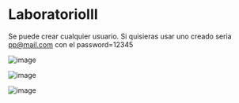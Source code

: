 # LaboratorioIII

Se puede crear cualquier usuario. 
Si quisieras usar uno creado seria pp@mail.com con el password=12345

![image](https://github.com/user-attachments/assets/52b7205b-a5ee-4b85-86d4-97f07ddcb7c7)

![image](https://github.com/user-attachments/assets/7a2afa81-665f-4ccd-92f3-c7318d3f9734)

![image](https://github.com/user-attachments/assets/4a0ce50e-16f6-4f29-bf51-5b48fe28fff0)

